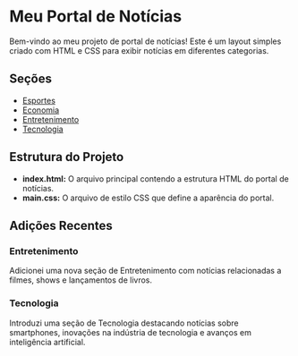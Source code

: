 # Meu Portal de Notícias

Bem-vindo ao meu projeto de portal de notícias! Este é um layout simples criado com HTML e CSS para exibir notícias em diferentes categorias.

## Seções

- [Esportes](#esportes)
- [Economia](#economia)
- [Entretenimento](#entretenimento)
- [Tecnologia](#tecnologia)

## Estrutura do Projeto

- **index.html:** O arquivo principal contendo a estrutura HTML do portal de notícias.
- **main.css:** O arquivo de estilo CSS que define a aparência do portal.

## Adições Recentes

### Entretenimento

Adicionei uma nova seção de Entretenimento com notícias relacionadas a filmes, shows e lançamentos de livros.

### Tecnologia

Introduzi uma seção de Tecnologia destacando notícias sobre smartphones, inovações na indústria de tecnologia e avanços em inteligência artificial.
